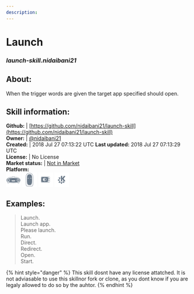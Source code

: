 ```yaml
---
description: 
---
```


# Launch  
### _launch-skill.nidaibani21_  
## About:  
When the trigger words are given the target app specified should open.

## Skill information:  
**Github:** | [https://github.com/nidaibani21/launch-skill](https://github.com/nidaibani21/launch-skill)  
**Owner:** | [@nidaibani21](https://github.com/nidaibani21)  
**Created:** | 2018 Jul 27 07:13:22 UTC  **Last updated:** 2018 Jul 27 07:13:29 UTC  
**License:** | No License  
**Market status:** | [Not in Market](https://market.mycroft.ai/skill/)  
**Platform:**  
 ![Mark I](../.gitbook/assets/mark-1-icon.png)  ![Mark II](../.gitbook/assets/mark-2-icon.png)  ![Picroft](../.gitbook/assets/picroft-icon.png)  ![plasmoid](../.gitbook/assets/kde.png)   
## Examples:  
> Launch.  
> Launch app.  
> Please launch.  
> Run.  
> Direct.  
> Redirect.  
> Open.  
> Start.  
  
{% hint style="danger" %}
This skill dosnt have any license attatched. It is not adviasable to use this skillnor fork or clone, as you dont know if you are legaly allowed to do so by the auhtor.
{% endhint %}
